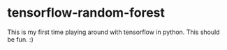 # tensorflow-random-forest
This is my first time playing around with tensorflow in python. This should be fun. :)
